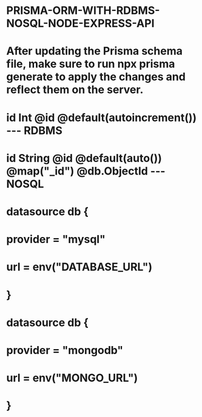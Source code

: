 # PRISMA-ORM-WITH-RDBMS-NOSQL-NODE-EXPRESS-API
# After updating the Prisma schema file, make sure to run npx prisma generate to apply the changes and reflect them on the server.
# id        Int      @id @default(autoincrement()) --- RDBMS
# id        String   @id @default(auto()) @map("_id") @db.ObjectId --- NOSQL


# datasource db {
#   provider = "mysql"
#   url      = env("DATABASE_URL")
# }

# datasource db {
#   provider = "mongodb"
#   url      = env("MONGO_URL")
# }
